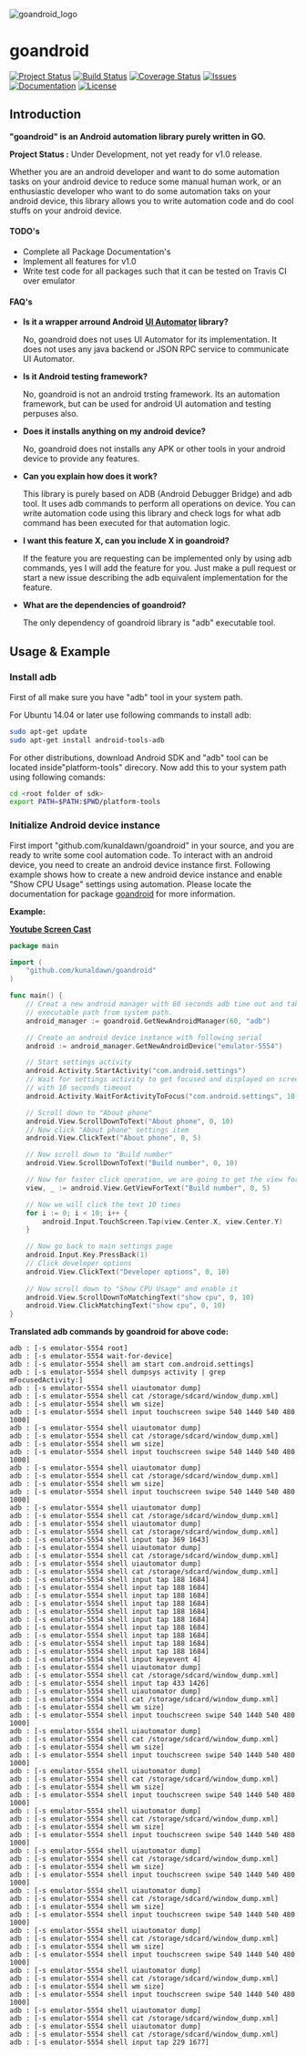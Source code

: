 ![goandroid_logo](goandroid_logo.png)

goandroid
=========
[![Project Status](http://stillmaintained.com/kunaldawn/goandroid.png)](https://stillmaintained.com/kunaldawn/goandroid) [![Build Status](http://img.shields.io/travis/kunaldawn/goandroid.svg?style=flat-square)](https://travis-ci.org/kunaldawn/goandroid) [![Coverage Status](http://img.shields.io/coveralls/kunaldawn/goandroid.svg?style=flat-square)](https://coveralls.io/r/kunaldawn/goandroid) [![Issues](http://img.shields.io/github/issues/kunaldawn/goandroid.svg?style=flat-square)](https://github.com/kunaldawn/goandroid/issues) [![Documentation](http://img.shields.io/badge/go-Documentation-blue.svg?style=flat-square)](https://godoc.org/github.com/kunaldawn/goandroid) [![License](http://img.shields.io/badge/license-MIT-blue.svg?style=flat-square)](https://github.com/kunaldawn/goandroid/blob/master/LICENSE)

Introduction
------------
**"goandroid" is an Android automation library purely written in GO.**

**Project Status :** Under Development, not yet ready for v1.0 release.

Whether you are an android developer and want to do some automation tasks on your android device to reduce some manual human work, or an enthusiastic developer who want to do some automation taks on your android device, this library allows you to write automation code and do cool stuffs on your android device.

#### TODO's
- Complete all Package Documentation's
- Implement all features for v1.0
- Write test code for all packages such that it can be tested on Travis CI over emulator

#### FAQ's
- **Is it a wrapper arround Android [UI Automator](https://developer.android.com/tools/testing-support-library/index.html#UIAutomator) library?**

    No, goandroid does not uses UI Automator for its implementation. It does not uses any java backend or JSON RPC service to communicate UI Automator.

- **Is it Android testing framework?**  

    No, goandroid is not an android trsting framework. Its an automation framework, but can be used for android UI automation and testing perpuses also.

- **Does it installs anything on my android device?**

    No, goandroid does not installs any APK or other tools in your android device to provide any features.

- **Can you explain how does it work?**

    This library is purely based on ADB (Android Debugger Bridge) and adb tool. It uses adb commands to perform all operations on device. You can write automation code using this library and check logs for what adb command has been executed for that automation logic.

- **I want this feature X, can you include X in goandroid?**

    If the feature you are requesting can be implemented only by using adb commands, yes I will add the feature for you. Just make a pull request or start a new issue describing the adb equivalent implementation for the feature.

- **What are the dependencies of goandroid?**

    The only dependency of goandroid library is "adb" executable tool.

Usage & Example
----------------

### Install adb
First of all make sure you have "adb" tool in your system path.

For Ubuntu 14.04 or later use following commands to install adb:
```bash
sudo apt-get update
sudo apt-get install android-tools-adb
```

For other distributions, download Android SDK and "adb" tool can be located inside"platform-tools" direcory. Now add this to your system path using following comands:
```bash
cd <root folder of sdk>
export PATH=$PATH:$PWD/platform-tools
```

### Initialize Android device instance
First import "github.com/kunaldawn/goandroid" in your source, and you are ready to write some cool automation code. To interact with an android device, you need to create an android device instance first. Following example shows how to create a new android device instance and enable "Show CPU Usage" settings using automation. Please locate the documentation for package [goandroid](https://godoc.org/github.com/kunaldawn/goandroid) for more information.

**Example:**

**[Youtube Screen Cast](https://www.youtube.com/watch?v=vuq2Cq82xJ4)**

```go
package main

import (
	"github.com/kunaldawn/goandroid"
)

func main() {
	// Creat a new android manager with 60 seconds adb time out and take adb
	// executable path from system path.
	android_manager := goandroid.GetNewAndroidManager(60, "adb")

	// Create an android device instance with following serial
	android := android_manager.GetNewAndroidDevice("emulator-5554")

	// Start settings activity
	android.Activity.StartActivity("com.android.settings")
	// Wait for settings activity to get focused and displayed on screen
	// with 10 seconds timeout
	android.Activity.WaitForActivityToFocus("com.android.settings", 10)

	// Scroll down to "About phone"
	android.View.ScrollDownToText("About phone", 0, 10)
	// Now click "About phone" settings item
	android.View.ClickText("About phone", 0, 5)

	// Now scroll down to "Build number"
	android.View.ScrollDownToText("Build number", 0, 10)

	// Now for faster click operation, we are going to get the view for "Build number" text
	view, _ := android.View.GetViewForText("Build number", 0, 5)

	// Now we will click the text 10 times
	for i := 0; i < 10; i++ {
		android.Input.TouchScreen.Tap(view.Center.X, view.Center.Y)
	}

	// Now go back to main settings page
	android.Input.Key.PressBack(1)
	// Click developer options
	android.View.ClickText("Developer options", 0, 10)
	
	// Now scroll down to "Show CPU Usage" and enable it
	android.View.ScrollDownToMatchingText("show cpu", 0, 10)
	android.View.ClickMatchingText("show cpu", 0, 10)
}
```

**Translated adb commands by goandroid for above code:**
```
adb : [-s emulator-5554 root]
adb : [-s emulator-5554 wait-for-device]
adb : [-s emulator-5554 shell am start com.android.settings]
adb : [-s emulator-5554 shell dumpsys activity | grep mFocusedActivity:]
adb : [-s emulator-5554 shell uiautomator dump]
adb : [-s emulator-5554 shell cat /storage/sdcard/window_dump.xml]
adb : [-s emulator-5554 shell wm size]
adb : [-s emulator-5554 shell input touchscreen swipe 540 1440 540 480 1000]
adb : [-s emulator-5554 shell uiautomator dump]
adb : [-s emulator-5554 shell cat /storage/sdcard/window_dump.xml]
adb : [-s emulator-5554 shell wm size]
adb : [-s emulator-5554 shell input touchscreen swipe 540 1440 540 480 1000]
adb : [-s emulator-5554 shell uiautomator dump]
adb : [-s emulator-5554 shell cat /storage/sdcard/window_dump.xml]
adb : [-s emulator-5554 shell wm size]
adb : [-s emulator-5554 shell input touchscreen swipe 540 1440 540 480 1000]
adb : [-s emulator-5554 shell uiautomator dump]
adb : [-s emulator-5554 shell cat /storage/sdcard/window_dump.xml]
adb : [-s emulator-5554 shell uiautomator dump]
adb : [-s emulator-5554 shell cat /storage/sdcard/window_dump.xml]
adb : [-s emulator-5554 shell input tap 369 1643]
adb : [-s emulator-5554 shell uiautomator dump]
adb : [-s emulator-5554 shell cat /storage/sdcard/window_dump.xml]
adb : [-s emulator-5554 shell uiautomator dump]
adb : [-s emulator-5554 shell cat /storage/sdcard/window_dump.xml]
adb : [-s emulator-5554 shell input tap 188 1684]
adb : [-s emulator-5554 shell input tap 188 1684]
adb : [-s emulator-5554 shell input tap 188 1684]
adb : [-s emulator-5554 shell input tap 188 1684]
adb : [-s emulator-5554 shell input tap 188 1684]
adb : [-s emulator-5554 shell input tap 188 1684]
adb : [-s emulator-5554 shell input tap 188 1684]
adb : [-s emulator-5554 shell input tap 188 1684]
adb : [-s emulator-5554 shell input tap 188 1684]
adb : [-s emulator-5554 shell input tap 188 1684]
adb : [-s emulator-5554 shell input keyevent 4]
adb : [-s emulator-5554 shell uiautomator dump]
adb : [-s emulator-5554 shell cat /storage/sdcard/window_dump.xml]
adb : [-s emulator-5554 shell input tap 433 1426]
adb : [-s emulator-5554 shell uiautomator dump]
adb : [-s emulator-5554 shell cat /storage/sdcard/window_dump.xml]
adb : [-s emulator-5554 shell wm size]
adb : [-s emulator-5554 shell input touchscreen swipe 540 1440 540 480 1000]
adb : [-s emulator-5554 shell uiautomator dump]
adb : [-s emulator-5554 shell cat /storage/sdcard/window_dump.xml]
adb : [-s emulator-5554 shell wm size]
adb : [-s emulator-5554 shell input touchscreen swipe 540 1440 540 480 1000]
adb : [-s emulator-5554 shell uiautomator dump]
adb : [-s emulator-5554 shell cat /storage/sdcard/window_dump.xml]
adb : [-s emulator-5554 shell wm size]
adb : [-s emulator-5554 shell input touchscreen swipe 540 1440 540 480 1000]
adb : [-s emulator-5554 shell uiautomator dump]
adb : [-s emulator-5554 shell cat /storage/sdcard/window_dump.xml]
adb : [-s emulator-5554 shell wm size]
adb : [-s emulator-5554 shell input touchscreen swipe 540 1440 540 480 1000]
adb : [-s emulator-5554 shell uiautomator dump]
adb : [-s emulator-5554 shell cat /storage/sdcard/window_dump.xml]
adb : [-s emulator-5554 shell wm size]
adb : [-s emulator-5554 shell input touchscreen swipe 540 1440 540 480 1000]
adb : [-s emulator-5554 shell uiautomator dump]
adb : [-s emulator-5554 shell cat /storage/sdcard/window_dump.xml]
adb : [-s emulator-5554 shell wm size]
adb : [-s emulator-5554 shell input touchscreen swipe 540 1440 540 480 1000]
adb : [-s emulator-5554 shell uiautomator dump]
adb : [-s emulator-5554 shell cat /storage/sdcard/window_dump.xml]
adb : [-s emulator-5554 shell wm size]
adb : [-s emulator-5554 shell input touchscreen swipe 540 1440 540 480 1000]
adb : [-s emulator-5554 shell uiautomator dump]
adb : [-s emulator-5554 shell cat /storage/sdcard/window_dump.xml]
adb : [-s emulator-5554 shell wm size]
adb : [-s emulator-5554 shell input touchscreen swipe 540 1440 540 480 1000]
adb : [-s emulator-5554 shell uiautomator dump]
adb : [-s emulator-5554 shell cat /storage/sdcard/window_dump.xml]
adb : [-s emulator-5554 shell uiautomator dump]
adb : [-s emulator-5554 shell cat /storage/sdcard/window_dump.xml]
adb : [-s emulator-5554 shell input tap 229 1677]
```